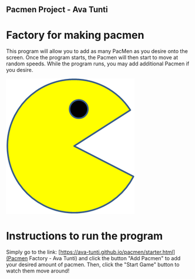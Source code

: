 ## Pacmen Project - Ava Tunti
# Factory for making pacmen
This program will allow you to add as many PacMen as you desire onto the screen. Once the program starts, the Pacmen will then start to move at random speeds. While the program runs, you may add additional Pacmen if you desire.

<img src="PacMan1.png">

# Instructions to run the program
Simply go to the link: [https://ava-tunti.github.io/pacmen/starter.html](Pacmen Factory - Ava Tunti) and click the button "Add Pacmen" to add your desired amount of pacmen. Then, click the "Start Game" button to watch them move around!

